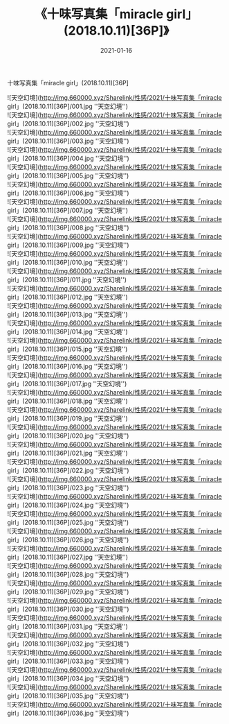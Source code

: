﻿---
layout: post
title:  《十味写真集「miracle girl」(2018.10.11)[36P]》
date:   2021-01-16
img: http://img.660000.xyz/Sharelink/性感/2021/十味写真集「miracle girl」(2018.10.11)[36P]/000.jpg
categories: [美女, 性感, 泳衣]
---

十味写真集「miracle girl」(2018.10.11)[36P]



![天空幻境](http://img.660000.xyz/Sharelink/性感/2021/十味写真集「miracle girl」(2018.10.11)[36P]/001.jpg ''天空幻境'') <br>
![天空幻境](http://img.660000.xyz/Sharelink/性感/2021/十味写真集「miracle girl」(2018.10.11)[36P]/002.jpg ''天空幻境'') <br>
![天空幻境](http://img.660000.xyz/Sharelink/性感/2021/十味写真集「miracle girl」(2018.10.11)[36P]/003.jpg ''天空幻境'') <br>
![天空幻境](http://img.660000.xyz/Sharelink/性感/2021/十味写真集「miracle girl」(2018.10.11)[36P]/004.jpg ''天空幻境'') <br>
![天空幻境](http://img.660000.xyz/Sharelink/性感/2021/十味写真集「miracle girl」(2018.10.11)[36P]/005.jpg ''天空幻境'') <br>
![天空幻境](http://img.660000.xyz/Sharelink/性感/2021/十味写真集「miracle girl」(2018.10.11)[36P]/006.jpg ''天空幻境'') <br>
![天空幻境](http://img.660000.xyz/Sharelink/性感/2021/十味写真集「miracle girl」(2018.10.11)[36P]/007.jpg ''天空幻境'') <br>
![天空幻境](http://img.660000.xyz/Sharelink/性感/2021/十味写真集「miracle girl」(2018.10.11)[36P]/008.jpg ''天空幻境'') <br>
![天空幻境](http://img.660000.xyz/Sharelink/性感/2021/十味写真集「miracle girl」(2018.10.11)[36P]/009.jpg ''天空幻境'') <br>
![天空幻境](http://img.660000.xyz/Sharelink/性感/2021/十味写真集「miracle girl」(2018.10.11)[36P]/010.jpg ''天空幻境'') <br>
![天空幻境](http://img.660000.xyz/Sharelink/性感/2021/十味写真集「miracle girl」(2018.10.11)[36P]/011.jpg ''天空幻境'') <br>
![天空幻境](http://img.660000.xyz/Sharelink/性感/2021/十味写真集「miracle girl」(2018.10.11)[36P]/012.jpg ''天空幻境'') <br>
![天空幻境](http://img.660000.xyz/Sharelink/性感/2021/十味写真集「miracle girl」(2018.10.11)[36P]/013.jpg ''天空幻境'') <br>
![天空幻境](http://img.660000.xyz/Sharelink/性感/2021/十味写真集「miracle girl」(2018.10.11)[36P]/014.jpg ''天空幻境'') <br>
![天空幻境](http://img.660000.xyz/Sharelink/性感/2021/十味写真集「miracle girl」(2018.10.11)[36P]/015.jpg ''天空幻境'') <br>
![天空幻境](http://img.660000.xyz/Sharelink/性感/2021/十味写真集「miracle girl」(2018.10.11)[36P]/016.jpg ''天空幻境'') <br>
![天空幻境](http://img.660000.xyz/Sharelink/性感/2021/十味写真集「miracle girl」(2018.10.11)[36P]/017.jpg ''天空幻境'') <br>
![天空幻境](http://img.660000.xyz/Sharelink/性感/2021/十味写真集「miracle girl」(2018.10.11)[36P]/018.jpg ''天空幻境'') <br>
![天空幻境](http://img.660000.xyz/Sharelink/性感/2021/十味写真集「miracle girl」(2018.10.11)[36P]/019.jpg ''天空幻境'') <br>
![天空幻境](http://img.660000.xyz/Sharelink/性感/2021/十味写真集「miracle girl」(2018.10.11)[36P]/020.jpg ''天空幻境'') <br>
![天空幻境](http://img.660000.xyz/Sharelink/性感/2021/十味写真集「miracle girl」(2018.10.11)[36P]/021.jpg ''天空幻境'') <br>
![天空幻境](http://img.660000.xyz/Sharelink/性感/2021/十味写真集「miracle girl」(2018.10.11)[36P]/022.jpg ''天空幻境'') <br>
![天空幻境](http://img.660000.xyz/Sharelink/性感/2021/十味写真集「miracle girl」(2018.10.11)[36P]/023.jpg ''天空幻境'') <br>
![天空幻境](http://img.660000.xyz/Sharelink/性感/2021/十味写真集「miracle girl」(2018.10.11)[36P]/024.jpg ''天空幻境'') <br>
![天空幻境](http://img.660000.xyz/Sharelink/性感/2021/十味写真集「miracle girl」(2018.10.11)[36P]/025.jpg ''天空幻境'') <br>
![天空幻境](http://img.660000.xyz/Sharelink/性感/2021/十味写真集「miracle girl」(2018.10.11)[36P]/026.jpg ''天空幻境'') <br>
![天空幻境](http://img.660000.xyz/Sharelink/性感/2021/十味写真集「miracle girl」(2018.10.11)[36P]/027.jpg ''天空幻境'') <br>
![天空幻境](http://img.660000.xyz/Sharelink/性感/2021/十味写真集「miracle girl」(2018.10.11)[36P]/028.jpg ''天空幻境'') <br>
![天空幻境](http://img.660000.xyz/Sharelink/性感/2021/十味写真集「miracle girl」(2018.10.11)[36P]/029.jpg ''天空幻境'') <br>
![天空幻境](http://img.660000.xyz/Sharelink/性感/2021/十味写真集「miracle girl」(2018.10.11)[36P]/030.jpg ''天空幻境'') <br>
![天空幻境](http://img.660000.xyz/Sharelink/性感/2021/十味写真集「miracle girl」(2018.10.11)[36P]/031.jpg ''天空幻境'') <br>
![天空幻境](http://img.660000.xyz/Sharelink/性感/2021/十味写真集「miracle girl」(2018.10.11)[36P]/032.jpg ''天空幻境'') <br>
![天空幻境](http://img.660000.xyz/Sharelink/性感/2021/十味写真集「miracle girl」(2018.10.11)[36P]/033.jpg ''天空幻境'') <br>
![天空幻境](http://img.660000.xyz/Sharelink/性感/2021/十味写真集「miracle girl」(2018.10.11)[36P]/034.jpg ''天空幻境'') <br>
![天空幻境](http://img.660000.xyz/Sharelink/性感/2021/十味写真集「miracle girl」(2018.10.11)[36P]/035.jpg ''天空幻境'') <br>
![天空幻境](http://img.660000.xyz/Sharelink/性感/2021/十味写真集「miracle girl」(2018.10.11)[36P]/036.jpg ''天空幻境'') <br>